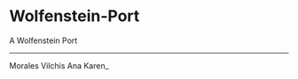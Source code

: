 Wolfenstein-Port
================

A Wolfenstein Port
_________________

Morales Vilchis Ana Karen_

